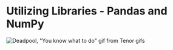# Utilizing Libraries - Pandas and NumPy

![Deadpool, "You know what to do" gif from Tenor gifs](https://media1.tenor.com/images/92e64bd58ea5cce33583d814a852b164/tenor.gif?itemid=8098786)
